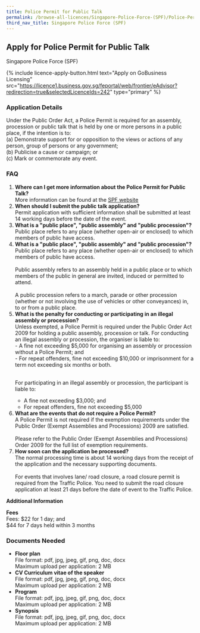 ```yaml
---
title: Police Permit for Public Talk
permalink: /browse-all-licences/Singapore-Police-Force-(SPF)/Police-Permit-for-Public-Talk
third_nav_title: Singapore Police Force (SPF)
---
```


## Apply for Police Permit for Public Talk

Singapore Police Force (SPF)

{% include licence-apply-button.html text="Apply on GoBusiness Licensing" src="https://licence1.business.gov.sg/feportal/web/frontier/eAdvisor?redirection=true&selectedLicenceIds=242" type="primary" %}

<H3>Application Details</H3>

<p>Under the Public Order Act, a Police Permit is required for an assembly, procession or public talk that is held by one or more persons in a public place, if the intention is to:<br>(a) Demonstrate support for or opposition to the views or actions of any person, group of persons or any government;<br>(b) Publicise a cause or campaign; or<br>(c) Mark or commemorate any event.</p>


<h3>FAQ</h3>

<ol>
  <li>
    <strong>Where can I get more information about the Police Permit for Public Talk?</strong><br>        
More information can be found at the 
<a href="https://www.police.gov.sg/e-Services/Police-Permit" target="_blank" rel="noopener">SPF website</a>
  </li>


  <li>
    <strong>When should I submit the public talk application?
</strong><br>        
Permit application with sufficient information shall be submitted at least 14 working days before the date of the event.  
</li>

  <li>
    <strong>What is a "public place", "public assembly" and "public procession"?
</strong><br>        
Public place refers to any place (whether open-air or enclosed) to which members of public have access.
</li>

  <li>
    <strong>What is a "public place", "public assembly" and "public procession"?
</strong><br>        
Public place refers to any place (whether open-air or enclosed) to which members of public have access.<br><br>
Public assembly refers to an assembly held in a public place or to which members of the public in general are invited, induced or permitted to attend.<br><br>
A public procession refers to a march, parade or other procession (whether or not involving the use of vehicles or other conveyances) in, to or from a public place.
</li>

  <li>
    <strong>What is the penalty for conducting or participating in an illegal assembly or procession?
</strong><br>        
Unless exempted, a Police Permit is required under the Public Order Act 2009 for holding a public assembly, procession or talk. For conducting an illegal assembly or procession, the organiser is liable to:<br>
- A fine not exceeding $5,000 for organising an assembly or procession without a Police Permit; and<br>
- For repeat offenders, fine not exceeding $10,000 or imprisonment for a term not exceeding six months or both.<br><br>

For participating in an illegal assembly or procession, the participant is liable to:<br>
- A fine not exceeding $3,000; and<br>
- For repeat offenders, fine not exceeding $5,000
</li>

<li>
    <strong>What are the events that do not require a Police Permit?
</strong><br>        
A Police Permit is not required if the exemption requirements under the Public Order (Exempt Assemblies and Processions) 2009 are satisfied.
<br><br>
Please refer to the Public Order (Exempt Assemblies and Processions) Order 2009 for the full list of exemption requirements.
</li>


<li>
    <strong>How soon can the application be processed?
</strong><br>        
The normal processing time is about 14 working days from the receipt of the application and the necessary supporting documents.
<br><br>
For events that involves lane/ road closure, a road closure permit is required from the Traffic Police. You need to submit the road closure application at least 21 days before the date of event to the Traffic Police.
</li>

</ol>


<strong>Additional Information</strong>

<p><strong>Fees</strong><br>
Fees: $22 for 1 day; and<br />$44 for 7 days held within 3 months</p>

<H3>Documents Needed</H3>

<ul>
<li><strong>Floor plan</strong><br>
File format: pdf, jpg, jpeg, gif, png, doc, docx<br>
Maximum upload per application: 2 MB
</li>
<li><strong>CV Curriculum vitae of the speaker</strong><br>
File format: pdf, jpg, jpeg, gif, png, doc, docx<br>
Maximum upload per application: 2 MB
</li>
<li><strong>Program</strong><br>
File format: pdf, jpg, jpeg, gif, png, doc, docx<br>
Maximum upload per application: 2 MB
</li>
<li><strong>Synopsis</strong><br>
File format: pdf, jpg, jpeg, gif, png, doc, docx<br>
Maximum upload per application: 2 MB
</li>
</ul>

